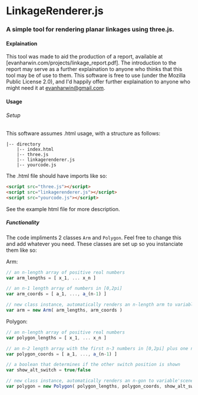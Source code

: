 # LinkageRenderer.js
### A simple tool for rendering planar linkages using three.js. 

#### Explaination

This tool was made to aid the production of a report, available at [evanharwin.com/projects/linkage_report.pdf]. The introduction to the report may serve as a further explaination to anyone who thinks that this tool may be of use to them. This software is free to use (under the Mozilla Public License 2.0), and I'd happily offer further explaination to anyone who might need it at evanharwin@gmail.com.

#### Usage

###### Setup

This software assumes .html usage, with a structure as follows:

```
|-- directory
	|-- index.html
	|-- three.js
	|-- linkagerenderer.js
	|-- yourcode.js
```

The .html file should have imports like so:

```html
<script src="three.js"></script>
<script src="linkagerenderer.js"></script>
<script src="yourcode.js"></script>
```

See the example html file for more description.

##### Functionality

The code impliments 2 classes `Arm` and `Polygon`.  Feel free to change this and add whatever you need. These classes are set up so you instanciate them like so:

Arm:

```javascript
// an n-length array of positive real numbers
var arm_lengths = [ x_1, ... x_n ]

// an n-1 length array of numbers in [0,2pi] 
var arm_coords = [ a_1, ..., a_(n-1) ] 

// new class instance, automatically renders an n-length arm to variable 'scene'
var arm = new Arm( arm_lengths, arm_coords ) 
```

Polygon:

```javascript
// an n-length array of positive real numbers
var polygon_lengths = [ x_1, ... x_n ]

// an n-2 length array with the first n-3 numbers in [0,2pi] plus one number in {0,1} 
var polygon_coords = [ a_1, ..., a_(n-1) ] 

// a boolean that determines if the other switch position is shown 
var show_alt_switch = true/false 

// new class instance, automatically renders an n-gon to variable'scene'
var polygon = new Polygon( polygon_lengths, polygon_coords, show_alt_switch ) 
```

